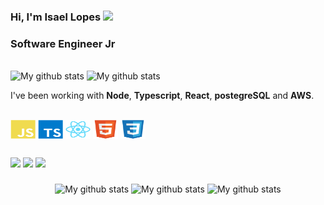 <h3>Hi, I'm Isael Lopes <img src="https://github.com/TheDudeThatCode/TheDudeThatCode/blob/master/Assets/Hi.gif" width="24" /> </h3>
<h3>Software Engineer Jr</h3><br>
  
<div style="display= block">
       <img height="180em" src="https://github-readme-stats.vercel.app/api?username=Isael-Alves&count_private=false&show_icons=true&theme=dracula" alt="My github stats">
       <img height="180em" width="" src="https://github-readme-stats.vercel.app/api/top-langs/?username=Isael-Alves&layout=compact&langs_count=16&show_icons=true&theme=dracula" alt="My github stats">
</div>
  
I've been working with **Node**, **Typescript**, **React**, **postegreSQL** and **AWS**.

   <div style="display: inline_block"><br>
    <img align="center" alt="Isael-Js" height="30" width="40" src="https://raw.githubusercontent.com/devicons/devicon/master/icons/javascript/javascript-plain.svg">
    <img align="center" alt="Isael-Ts" height="30" width="40" src="https://raw.githubusercontent.com/devicons/devicon/master/icons/typescript/typescript-plain.svg">
    <img align="center" alt="Isael-React" height="30" width="40" src="https://raw.githubusercontent.com/devicons/devicon/master/icons/react/react-original.svg">
    <img align="center" alt="Isael-HTML" height="30" width="40" src="https://raw.githubusercontent.com/devicons/devicon/master/icons/html5/html5-original.svg">
    <img align="center" alt="Isael-CSS" height="30" width="40" src="https://raw.githubusercontent.com/devicons/devicon/master/icons/css3/css3-original.svg">
  </div>

##

  <div align="left"> 
    <a href="https://www.instagram.com/isael_lopes_/" target="_blank"><img src="https://img.shields.io/badge/-Instagram-%23E4405F?style=for-the-badge&logo=instagram&logoColor=white" target="_blank"></a>
    <a href = "mailto:isael.alves@tucurui.ufpa.br"><img src="https://img.shields.io/badge/-Gmail-%23333?style=for-the-badge&logo=gmail&logoColor=white" target="_blank"></a>
    <a href="https://www.linkedin.com/in/isael-lopes/" target="_blank"><img src="https://img.shields.io/badge/-LinkedIn-%230077B5?style=for-the-badge&logo=linkedin&logoColor=white" target="_blank"></a> 

###

<div align="center">
  <img width="33%" src="https://github-readme-stats.vercel.app/api/pin/?username=Isael-Lopes&repo=sqs-huge-message&show_icons=true" alt="My github stats">
  <img width="33%" src="https://github-readme-stats.vercel.app/api/pin/?username=Isael-Lopes&repo=COVID-MG&show_icons=true" alt="My github stats">
  <img width="33%" src="https://github-readme-stats.vercel.app/api/pin/?username=Isael-Lopes&repo=ShaolimBot&show_icons=true" alt="My github stats">
</div>
